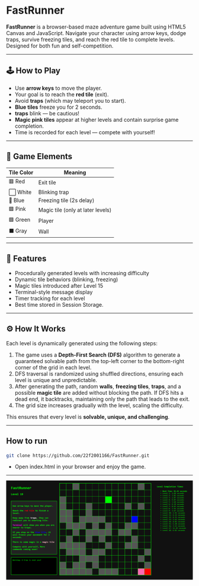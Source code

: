 # FastRunner

**FastRunner** is a browser-based maze adventure game built using HTML5 Canvas and JavaScript. Navigate your character using arrow keys, dodge traps, survive freezing tiles, and reach the red tile to complete levels. Designed for both fun and self-competition.

---

## 🕹️ How to Play

- Use **arrow keys** to move the player.
- Your goal is to reach the **red tile** (exit).
- Avoid **traps** (which may teleport you to start).
- **Blue tiles** freeze you for 2 seconds.
- **traps** blink — be cautious!
- **Magic pink tiles** appear at higher levels and contain surprise game completion.
- Time is recorded for each level — compete with yourself!

---

## 🧱 Game Elements

| Tile Color | Meaning                           |
| ---------- | --------------------------------- |
| 🟥 Red     | Exit tile                         |
| ⬜ White   | Blinking trap                     |
| 🔵 Blue    | Freezing tile (2s delay)          |
| 🟪 Pink    | Magic tile (only at later levels) |
| 🟩 Green   | Player                            |
| ⬛ Gray    | Wall                              |

---

## 🚀 Features

- Procedurally generated levels with increasing difficulty
- Dynamic tile behaviors (blinking, freezing)
- Magic tiles introduced after Level 15
- Terminal-style message display
- Timer tracking for each level
- Best time stored in Session Storage.

---

## ⚙️ How It Works

Each level is dynamically generated using the following steps:

1. The game uses a **Depth-First Search (DFS)** algorithm to generate a guaranteed solvable path from the top-left corner to the bottom-right corner of the grid in each level.
2. DFS traversal is randomized using shuffled directions, ensuring each level is unique and unpredictable.
3. After generating the path, random **walls**, **freezing tiles**, **traps**, and a possible **magic tile** are added without blocking the path. If DFS hits a dead end, it backtracks, maintaining only the path that leads to the exit.
4. The grid size increases gradually with the level, scaling the difficulty.

This ensures that every level is **solvable, unique, and challenging**.

---

## How to run

```bash
git clone https://github.com/22f2001166/FastRunner.git
```

- Open index.html in your browser and enjoy the game.

---

![FR](FR.png)
